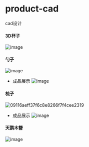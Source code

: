 # product-cad
cad设计
#### 3D杯子
![image](https://github.com/backpackerxl/product-cad/assets/77010118/093d7aac-8fb2-4b5f-892d-300d5307f24b)

#### 勺子
![image](https://github.com/backpackerxl/product-cad/assets/77010118/7cbc33e1-ca46-4e2d-b0db-9d03281aa89e)
- 成品展示
![image](https://github.com/user-attachments/assets/2d8ca76b-eb27-48a2-aace-902c89eb5f4f)


#### 梳子
![09116aeff37f6c8e8266f7f4cee2319](https://github.com/backpackerxl/product-cad/assets/77010118/7e217f1d-05bf-4521-ace2-0a519efdcc36)
- 成品展示
![image](https://github.com/user-attachments/assets/c209f04e-d71d-4b43-ad33-6529eea7279a)


#### 天鹅木簪
![image](https://github.com/user-attachments/assets/21858c2d-bdae-418d-92c5-667479486ab6)

